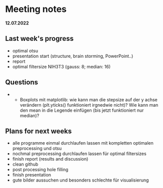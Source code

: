 # Meeting notes
**12.07.2022**
## Last week's progress
- optimal otsu
- presentation start (structure, brain storming, PowerPoint..)
- report  
- optimal filtersize NIH3T3 (gauss: 8; median: 16)
 
 
## Questions
- - Boxplots mit matplotlib: wie kann man die stepsize auf der y achse verändern (plt.yticks() funktioniert irgnedwie nicht)? Wie kann man den mean in die Legende einfügen (bis jetzt funktioniert nur median)?


## Plans for next weeks
- alle programme einmal durchlaufen lassen mit kompletten optimalen preprocessing und otsu
- nochmal preprocessing durchlaufen lassen für optimal filtersizes
- finish report (results and discussion)
- clean github
- post processing hole filling
- finish presentation
- gute bilder aussuchen und besonders schlechte für visualisierung

